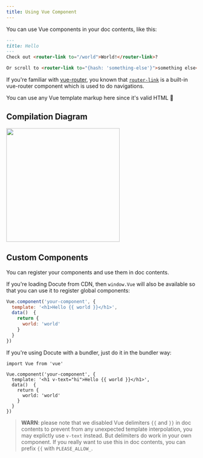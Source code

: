 ```yaml
---
title: Using Vue Component
---
```

You can use Vue components in your doc contents, like this:

```markdown
---
title: Hello
---
Check out <router-link to="/world">World!</router-link>?

Or scroll to <router-link to="{hash: 'something-else'}">something else</router-link>.
```

If you're familiar with [vue-router](https://router.vuejs.org/en/), you known that [`router-link`](https://router.vuejs.org/en/api/router-link.html) is a built-in vue-router component which is used to do navigations.

You can use any Vue template markup here since it's valid HTML 🤯

## Compilation Diagram

<img src="https://i.loli.net/2018/03/30/5abdda8dc5632.png" width="300">

## Custom Components

You can register your components and use them in doc contents.

If you're loading Docute from CDN, then `window.Vue` will also be available so that you can use it to register global components:

```js
Vue.component('your-component', {
  template: '<h1>Hello {{ world }}</h1>',
  data()  {
    return {
      world: 'world'
    }
  }
})
```

If you're using Docute with a bundler, just do it in the bundler way:

```js{1}
import Vue from 'vue'

Vue.component('your-component', {
  template: '<h1 v-text="hi">Hello {{ world }}</h1>',
  data()  {
    return {
      world: 'world'
    }
  }
})
```

> __WARN__: please note that we disabled Vue delimiters `{{` and `}}` in doc contents to prevent from any unexpected template interpolation, you may explictly use `v-text` instead. But delimiters do work in your own component. If you really want to use this in doc contents, you can prefix `{{` with `PLEASE_ALLOW_`.
